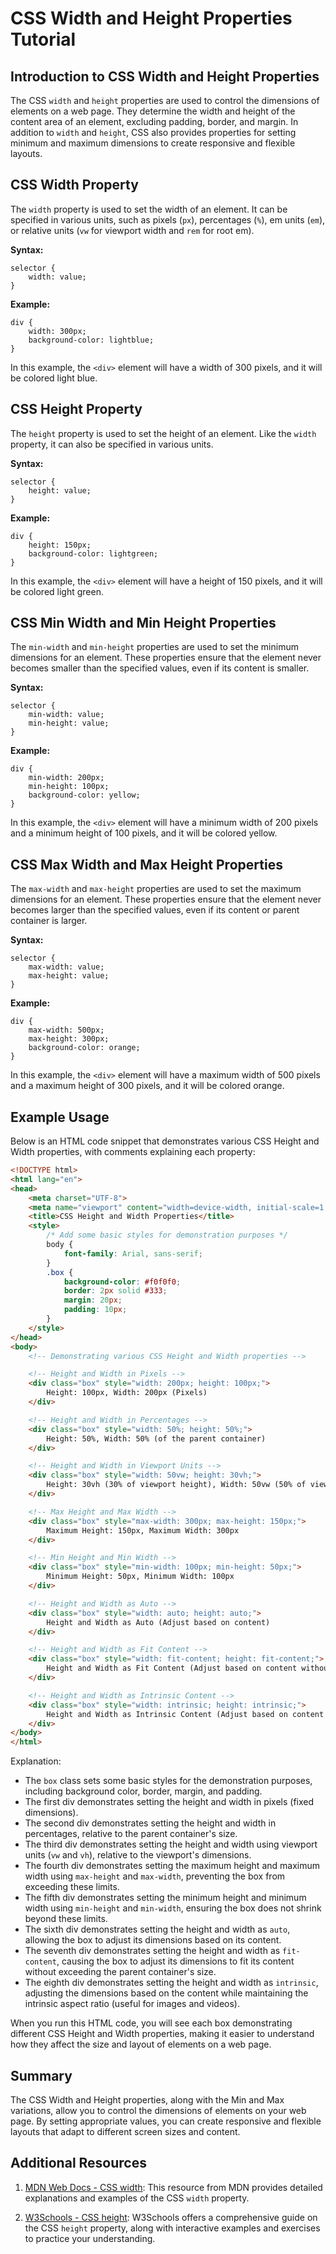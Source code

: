 # CSS Width and Height Properties Tutorial

## Introduction to CSS Width and Height Properties

The CSS `width` and `height` properties are used to control the dimensions of elements on a web page. They determine the width and height of the content area of an element, excluding padding, border, and margin. In addition to `width` and `height`, CSS also provides properties for setting minimum and maximum dimensions to create responsive and flexible layouts.


## CSS Width Property

The `width` property is used to set the width of an element. It can be specified in various units, such as pixels (`px`), percentages (`%`), em units (`em`), or relative units (`vw` for viewport width and `rem` for root em).

**Syntax:**
```
selector {
    width: value;
}
```

**Example:**
```
div {
    width: 300px;
    background-color: lightblue;
}
```

In this example, the `<div>` element will have a width of 300 pixels, and it will be colored light blue.

## CSS Height Property

The `height` property is used to set the height of an element. Like the `width` property, it can also be specified in various units.

**Syntax:**
```
selector {
    height: value;
}
```

**Example:**
```
div {
    height: 150px;
    background-color: lightgreen;
}
```

In this example, the `<div>` element will have a height of 150 pixels, and it will be colored light green.

## CSS Min Width and Min Height Properties

The `min-width` and `min-height` properties are used to set the minimum dimensions for an element. These properties ensure that the element never becomes smaller than the specified values, even if its content is smaller.

**Syntax:**
```
selector {
    min-width: value;
    min-height: value;
}
```

**Example:**
```
div {
    min-width: 200px;
    min-height: 100px;
    background-color: yellow;
}
```

In this example, the `<div>` element will have a minimum width of 200 pixels and a minimum height of 100 pixels, and it will be colored yellow.

## CSS Max Width and Max Height Properties

The `max-width` and `max-height` properties are used to set the maximum dimensions for an element. These properties ensure that the element never becomes larger than the specified values, even if its content or parent container is larger.

**Syntax:**
```
selector {
    max-width: value;
    max-height: value;
}
```

**Example:**
```
div {
    max-width: 500px;
    max-height: 300px;
    background-color: orange;
}
```

In this example, the `<div>` element will have a maximum width of 500 pixels and a maximum height of 300 pixels, and it will be colored orange.

## Example Usage
 Below is an HTML code snippet that demonstrates various CSS Height and Width properties, with comments explaining each property:

```html
<!DOCTYPE html>
<html lang="en">
<head>
    <meta charset="UTF-8">
    <meta name="viewport" content="width=device-width, initial-scale=1.0">
    <title>CSS Height and Width Properties</title>
    <style>
        /* Add some basic styles for demonstration purposes */
        body {
            font-family: Arial, sans-serif;
        }
        .box {
            background-color: #f0f0f0;
            border: 2px solid #333;
            margin: 20px;
            padding: 10px;
        }
    </style>
</head>
<body>
    <!-- Demonstrating various CSS Height and Width properties -->

    <!-- Height and Width in Pixels -->
    <div class="box" style="width: 200px; height: 100px;">
        Height: 100px, Width: 200px (Pixels)
    </div>

    <!-- Height and Width in Percentages -->
    <div class="box" style="width: 50%; height: 50%;">
        Height: 50%, Width: 50% (of the parent container)
    </div>

    <!-- Height and Width in Viewport Units -->
    <div class="box" style="width: 50vw; height: 30vh;">
        Height: 30vh (30% of viewport height), Width: 50vw (50% of viewport width)
    </div>

    <!-- Max Height and Max Width -->
    <div class="box" style="max-width: 300px; max-height: 150px;">
        Maximum Height: 150px, Maximum Width: 300px
    </div>

    <!-- Min Height and Min Width -->
    <div class="box" style="min-width: 100px; min-height: 50px;">
        Minimum Height: 50px, Minimum Width: 100px
    </div>

    <!-- Height and Width as Auto -->
    <div class="box" style="width: auto; height: auto;">
        Height and Width as Auto (Adjust based on content)
    </div>

    <!-- Height and Width as Fit Content -->
    <div class="box" style="width: fit-content; height: fit-content;">
        Height and Width as Fit Content (Adjust based on content without exceeding the parent)
    </div>

    <!-- Height and Width as Intrinsic Content -->
    <div class="box" style="width: intrinsic; height: intrinsic;">
        Height and Width as Intrinsic Content (Adjust based on content while maintaining intrinsic aspect ratio)
    </div>
</body>
</html>
```

Explanation:
- The `box` class sets some basic styles for the demonstration purposes, including background color, border, margin, and padding.
- The first div demonstrates setting the height and width in pixels (fixed dimensions).
- The second div demonstrates setting the height and width in percentages, relative to the parent container's size.
- The third div demonstrates setting the height and width using viewport units (`vw` and `vh`), relative to the viewport's dimensions.
- The fourth div demonstrates setting the maximum height and maximum width using `max-height` and `max-width`, preventing the box from exceeding these limits.
- The fifth div demonstrates setting the minimum height and minimum width using `min-height` and `min-width`, ensuring the box does not shrink beyond these limits.
- The sixth div demonstrates setting the height and width as `auto`, allowing the box to adjust its dimensions based on its content.
- The seventh div demonstrates setting the height and width as `fit-content`, causing the box to adjust its dimensions to fit its content without exceeding the parent container's size.
- The eighth div demonstrates setting the height and width as `intrinsic`, adjusting the dimensions based on the content while maintaining the intrinsic aspect ratio (useful for images and videos).

When you run this HTML code, you will see each box demonstrating different CSS Height and Width properties, making it easier to understand how they affect the size and layout of elements on a web page.
## Summary

The CSS Width and Height properties, along with the Min and Max variations, allow you to control the dimensions of elements on your web page. By setting appropriate values, you can create responsive and flexible layouts that adapt to different screen sizes and content.

## Additional Resources

1. [MDN Web Docs - CSS width](https://developer.mozilla.org/en-US/docs/Web/CSS/width): This resource from MDN provides detailed explanations and examples of the CSS `width` property.

2. [W3Schools - CSS height](https://www.w3schools.com/cssref/pr_dim_height.asp): W3Schools offers a comprehensive guide on the CSS `height` property, along with interactive examples and exercises to practice your understanding.